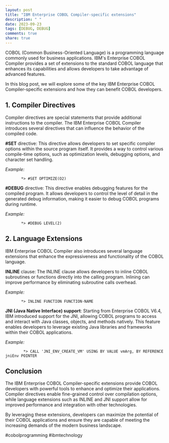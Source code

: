 ```yaml
---
layout: post
title: "IBM Enterprise COBOL Compiler-specific extensions"
description: " "
date: 2023-09-23
tags: [DEBUG, DEBUG]
comments: true
share: true
---
```


COBOL (Common Business-Oriented Language) is a programming language commonly used for business applications. IBM's Enterprise COBOL Compiler provides a set of extensions to the standard COBOL language that enhances its capabilities and allows developers to take advantage of advanced features.

In this blog post, we will explore some of the key IBM Enterprise COBOL Compiler-specific extensions and how they can benefit COBOL developers.

## 1. Compiler Directives

Compiler directives are special statements that provide additional instructions to the compiler. The IBM Enterprise COBOL Compiler introduces several directives that can influence the behavior of the compiled code.

**#SET** directive: This directive allows developers to set specific compiler options within the source program itself. It provides a way to control various compile-time options, such as optimization levels, debugging options, and character set handling.

_Example:_

```cobol
       *> #SET OPTIMIZE(O2)
```
**#DEBUG** directive: This directive enables debugging features for the compiled program. It allows developers to control the level of detail in the generated debug information, making it easier to debug COBOL programs during runtime.

_Example:_

```cobol
       *> #DEBUG LEVEL(2)
```

## 2. Language Extensions

IBM Enterprise COBOL Compiler also introduces several language extensions that enhance the expressiveness and functionality of the COBOL language.

**INLINE** clause: The INLINE clause allows developers to inline COBOL subroutines or functions directly into the calling program. Inlining can improve performance by eliminating subroutine calls overhead.

_Example:_

```cobol
       *> INLINE FUNCTION FUNCTION-NAME
```

**JNI (Java Native Interface) support**: Starting from Enterprise COBOL V6.4, IBM introduced support for the JNI, allowing COBOL programs to access and interact with Java classes, objects, and methods natively. This feature enables developers to leverage existing Java libraries and frameworks within their COBOL applications.

_Example:_

```cobol
        *> CALL 'JNI_ENV_CREATE_VM' USING BY VALUE vmArg, BY REFERENCE jniEnv POINTER 
```

## Conclusion

The IBM Enterprise COBOL Compiler-specific extensions provide COBOL developers with powerful tools to enhance and optimize their applications. Compiler directives enable fine-grained control over compilation options, while language extensions such as INLINE and JNI support allow for improved performance and integration with other technologies.

By leveraging these extensions, developers can maximize the potential of their COBOL applications and ensure they are capable of meeting the increasing demands of the modern business landscape.

#cobolprogramming #ibmtechnology